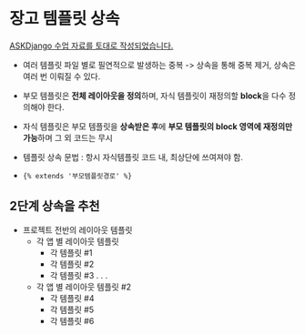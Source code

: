 # 장고 템플릿 상속

[ASKDjango 수업 자료를 토대로 작성되었습니다.](https://nomade.kr/vod/django/16/)


- 여러 템플릿 파일 별로 필연적으로 발생하는 중복
  -> 상속을 통해 중복 제거, 상속은 여러 번 이뤄질 수 있다.

- 부모 템플릿은 <b>전체 레이아웃을 정의</b>하며, 자식 템플릿이 재정의할 <b>block</b>을 다수 정의해야 한다.

- 자식 템플릿은 부모 템플릿을 <b>상속받은 후</b>에 <b>부모 템플릿의 block 영역에 재정의만 가능</b>하며 그 외 코드는 무시

- 템플릿 상속 문법 : 항시 자식템플릿 코드 내, 최상단에 쓰여져야 함.

- `{% extends '부모템플릿경로' %}`


## 2단계 상속을 추천

+ 프로젝트 전반의 레이아웃 템플릿
  - 각 앱 별 레이아웃 템플릿
    - 각 템플릿 #1
    - 각 템플릿 #2
    - 각 템플릿 #3
    .
    .
    .
  - 각 앱 별 레이아웃 템플릿 #2
    - 각 템플릿 #4
    - 각 템플릿 #5
    - 각 템플릿 #6
